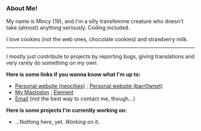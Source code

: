 ### About Me!

My name is Mincy (19), and I'm a silly transfemme creature who doesn't take (almost) anything seriously.
Coding included.

I love cookies (not the web ones, chocolate cookies) and strawberry milk.

---

I mostly just contribute to projects by reporting bugs, giving translations and very rarely do something on my own.

**Here is some links if you wanna know what I'm up to:**
- [Personal website (neocities)](https://mincy.neocities.org/) ; [Personal website (barr0wnet)](https://alphamethyl.barr0w.net/~sleepybunny/)
- [My Mastodon](https://tech.lgbt/@sleepybunny/) ; [Element](https://matrix.to/#/@sleepybunny:matrix.org/)
- [Email](mailto:sleepybunbun@proton.me) (not the best way to contact me, though...)

**Here is some projects I'm currently working on:**
- ...Nothing here, yet. *Working* on it.
